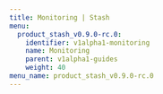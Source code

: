 ```yaml
---
title: Monitoring | Stash
menu:
  product_stash_v0.9.0-rc.0:
    identifier: v1alpha1-monitoring
    name: Monitoring
    parent: v1alpha1-guides
    weight: 40
menu_name: product_stash_v0.9.0-rc.0
---
```


